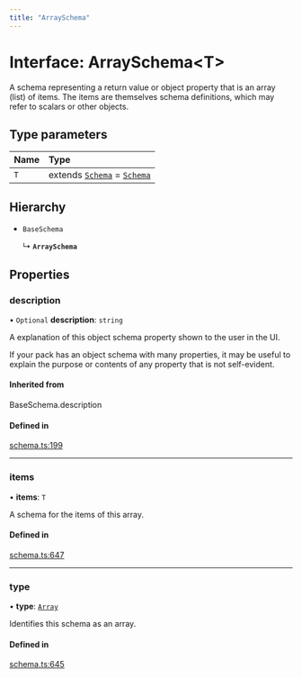```yaml
---
title: "ArraySchema"
---
```

# Interface: ArraySchema<T\>

A schema representing a return value or object property that is an array (list) of items.
The items are themselves schema definitions, which may refer to scalars or other objects.

## Type parameters

| Name | Type |
| :------ | :------ |
| `T` | extends [`Schema`](../types/Schema.md) = [`Schema`](../types/Schema.md) |

## Hierarchy

- `BaseSchema`

  ↳ **`ArraySchema`**

## Properties

### description

• `Optional` **description**: `string`

A explanation of this object schema property shown to the user in the UI.

If your pack has an object schema with many properties, it may be useful to
explain the purpose or contents of any property that is not self-evident.

#### Inherited from

BaseSchema.description

#### Defined in

[schema.ts:199](https://github.com/coda/packs-sdk/blob/main/schema.ts#L199)

___

### items

• **items**: `T`

A schema for the items of this array.

#### Defined in

[schema.ts:647](https://github.com/coda/packs-sdk/blob/main/schema.ts#L647)

___

### type

• **type**: [`Array`](../enums/ValueType.md#array)

Identifies this schema as an array.

#### Defined in

[schema.ts:645](https://github.com/coda/packs-sdk/blob/main/schema.ts#L645)
